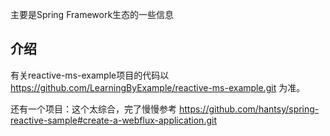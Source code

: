主要是Spring Framework生态的一些信息

## 介绍
有关reactive-ms-example项目的代码以
https://github.com/LearningByExample/reactive-ms-example.git 为准。


还有一个项目：这个太综合，完了慢慢参考
https://github.com/hantsy/spring-reactive-sample#create-a-webflux-application.git
